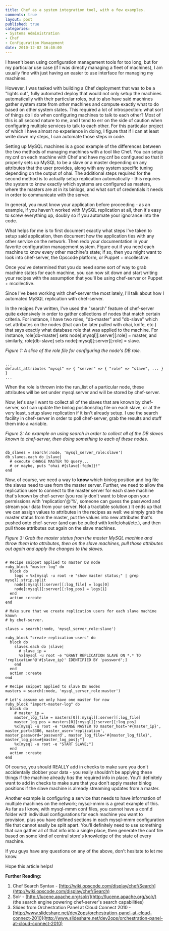 ```yaml
---
title: Chef as a system integration tool, with a few examples.
comments: true
layout: post
published: true
categories:
- Systems Administration
- Chef
- Configuration Management
date: 2010-12-02 16:40:00
---
```


I haven't been using configuration management tools for too long, but for
my particular use case (if I was directly managing a fleet of machines),
I am usually fine with just having an easier to use interface for managing
my machines.

However, I was tasked with building a Chef deployment that was to be a
"lights out", fully automated deploy that would not only setup the machines
automatically with their particular roles, but to also have said machines
gather system state from *other* machines and compute exactly what to do
based on other system states.  This required a lot of introspection: what
sort of things do I do when configuring machines to talk to each other?
Most of this is all second nature to me, and I tend to err on the side of
caution when configuring multiple services to talk to each other.  For
this particular project of which I have almost no experience in doing,
I figure that if I can at least write down my steps, I can automate those steps
in code.

Setting up MySQL machines is a good example of the differences between the
two methods of managing machines with a tool like Chef.  You can setup
my.cnf on each machine with Chef and have my.cnf be configured so that it
properly sets up MySQL to be a slave or a master depending on any attributes
that the user provides, along with any system specific tuning depending on
the output of ohai.  The additional steps required for the second method
is to actually setup replication automatically - this requires the system
to know exactly which systems are configured as masters, where the masters
are at in its binlogs, and what sort of credentials it needs in order
to communicate with the server.

In general, you must know your application before proceeding - as an example,
if you haven't worked with MySQL replication at all, then it's easy to
screw everything up, doubly so if you automate your ignorance into the code.

What helps for me is to first document exactly what steps I've taken to
setup said application, then document how the application ties with any
other service on the network.  Then redo your documentation in your favorite
configuration management system.  Figure out if you need each machine to
know every other machine's state; if so, then you might want to look into
chef-server, the Opscode platform, or Puppet + mcollective.

Once you've determined that you do need some sort of way to grab machine
states for each machine, you can now sit down and start writing your recipes
with the assumption that you'll be using chef-server or Puppet + mcollective.

Since I've been working with chef-server the most lately, I'll talk about
how I automated MySQL replication with chef-server.

In the recipes I've written, I've used the "search" feature of chef-server
quite extensively in order to gather collections of nodes that match certain
criteria.  For instance, I have two roles, "db-master" and "db-slave" which
set attributes on the nodes (that can be later pulled with ohai, knife, etc.)
that says exactly what database role that was applied to the machine.  For
instance, role[db-master] sets node[:mysql][:server][:role] = master, and
similarly, role[db-slave] sets node[:mysql][:server][:role] = slave.

*Figure 1: A slice of the role file for configuring the node's DB role.*
<pre><code>
...
default_attributes "mysql" => { "server" => { "role" => "slave", ... } }
...
</code></pre>

When the role is thrown into the run_list of a particular node, these
attributes will be set under mysql.server and will be stored by chef-server.

Now, let's say I want to collect all of the slaves that are known by
chef-server, so I can update the binlog positions/log file on each slave,
or at the very least, setup slave replication if it isn't already setup.
I use the search facility in chef-server in order to poll chef-server,
grab the results and stuff them into a variable.

*Figure 2: An example on using search in order to collect all of the DB slaves known to chef-server, then doing something to each of these nodes.*
<pre><code>
db_slaves = search(:node, 'mysql_server_role:slave')
db_slaves.each do |slave|
  # execute CHANGE MASTER TO query...
  # or maybe, puts "ohai #{slave[:fqdn]}!"
end
</code></pre>

Now, of course, we need a way to **know** which binlog position and log file
the slaves need to use from the master server.  Further, we need to allow
the replication user to connect to the master server for each slave machine
that's known by chef-server (you really don't want to blow open your
permissions with 'replication'@'%', someone can guess the password and
stream your data from your server.  Not a tractable solution.)  It ends
up that we can assign values to attributes in the recipes as well: we simply
grab the master status from the master, put the values into new attributes
that's pushed onto chef-server (and can be pulled with knife/ohai/etc.), and
then pull those attributes out again on the slave machines.

*Figure 3: Grab the master status from the master MySQL machine and throw them
into attributes, then on the slave machines, pull those attributes out again
and apply the changes to the slaves.*
<pre><code>
# Recipe snippet applied to master DB node
ruby_block "master-log" do
  block do
    logs = %x[mysql -u root -e "show master status;" | grep mysql].strip.split
    node[:mysql][:server][:log_file] = logs[0]
    node[:mysql][:server][:log_pos] = logs[1]
  end
  action :create
end

# Make sure that we create replication users for each slave machine known
# by chef-server.

slaves = search(:node, 'mysql_server_role:slave')

ruby_block "create-replication-users" do
  block do
    slaves.each do |slave|
      # slave_ip = <favorite mechanism to get IP address from hostname>
      %x[mysql -u root -e "GRANT REPLICATION SLAVE ON *.* TO 'replication'@'#{slave_ip}' IDENTIFIED BY 'password';]
    end
  end
  action :create
end

# Recipe snippet applied to slave DB nodes
masters = search(:node, 'mysql_server_role:master')

# Let's assume we only have one master for now
ruby_block "import-master-log" do
  block do
    # master_ip = <favorite mechanism to figure out an IP address \
                   from a hostname>
    master_log_file = masters[0][:mysql][:server][:log_file]
    master_log_pos = masters[0][:mysql][:server][:log_pos]
    %x[mysql -u root -e "CHANGE MASTER TO master_host='#{master_ip}', master_port=3306, master_user='replication', master_password='password', master_log_file='#{master_log_file}', master_log_pos=#{master_log_pos};"]
    %x[mysql -u root -e "START SLAVE;"]
  end
  action :create
end
</code></pre>

Of course, you should REALLY add in checks to make sure you don't accidentally
clobber your data - you really shouldn't be applying these things if the
machine already *has* the required info in place.  You'll definitely
want to add in checks to make sure that you don't apply master binlog
positions if the slave machine is already streaming updates from a master.

Another example is configuring a service that needs to have information of
multiple machines on the network; mysql-mmm is a great example of this.
As far as I know, with mysql-mmm conf files, you cannot have a conf.d folder
with individual configurations for each machine you want to provision, plus
you have defined sections in each mysql-mmm configuration file that cannot
easily be split apart.  You'll definitely need to use something that can
gather all of that info into a single place, then generate the conf file
based on some kind of central store's knowledge of the state of every machine.

If you guys have any questions on any of the above, don't hesitate to let me
know.

Hope this article helps!

**Further Reading:**

1. Chef Search Syntax - [http://wiki.opscode.com/display/chef/Search](http://wiki.opscode.com/display/chef/Search)
2. Solr - [http://lucene.apache.org/solr/](http://lucene.apache.org/solr/) (the search engine powering chef-server's search capabilities)
3. Slides from Orchestration Panel at Cloud Connect 2010 - [http://www.slideshare.net/dev2ops/orchestration-panel-at-cloud-connect-2010](http://www.slideshare.net/dev2ops/orchestration-panel-at-cloud-connect-2010)
